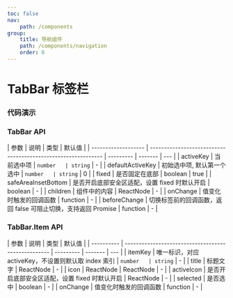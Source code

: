 ```yaml
---
toc: false
nav:
    path: /components
group:
    title: 导航组件
    path: /components/navigation
    order: 6
---
```


# TabBar 标签栏

### 代码演示

<code src="./demo/index.tsx"></code>

### TabBar API

| 参数                | 说明                                                          | 类型      | 默认值  |
| ------------------- | ------------------------------------------------------------- | --------- | ------- | --- |
| activeKey           | 当前选中项                                                    | `number   | string` | -   |
| defaultActiveKey    | 初始选中项, 默认第一个选中                                    | `number   | string` | 0   |
| fixed               | 是否固定在底部                                                | boolean   | true    |
| safeAreaInsetBottom | 是否开启底部安全区适配，设置 fixed 时默认开启                 | boolean   | -       |
| children            | 组件中的内容                                                  | ReactNode | -       |
| onChange            | 值变化时触发的回调函数                                        | function  | -       |
| beforeChange        | 切换标签前的回调函数，返回 false 可阻止切换，支持返回 Promise | function  | -       |

### TabBar.Item API

| 参数       | 说明                                                | 类型      | 默认值  |
| ---------- | --------------------------------------------------- | --------- | ------- | --- |
| itemKey    | 唯一标识，对应 activeKey，不设置则默认取 index 索引 | `number   | string` | -   |
| title      | 标题文字                                            | ReactNode | -       |
| icon       | ReactNode                                           | ReactNode | -       |
| activeIcon | 是否开启底部安全区适配，设置 fixed 时默认开启       | ReactNode | -       |
| selected   | 是否选中                                            | boolean   | -       |
| onChange   | 值变化时触发的回调函数                              | function  | -       |

